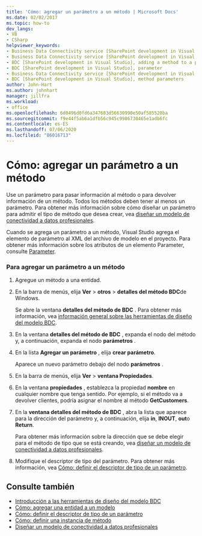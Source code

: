 ```yaml
---
title: 'Cómo: agregar un parámetro a un método | Microsoft Docs'
ms.date: 02/02/2017
ms.topic: how-to
dev_langs:
- VB
- CSharp
helpviewer_keywords:
- Business Data Connectivity service [SharePoint development in Visual Studio], adding a method to a parameter
- Business Data Connectivity service [SharePoint development in Visual Studio], parameter
- BDC [SharePoint development in Visual Studio], adding a method to a parameter
- BDC [SharePoint development in Visual Studio], parameter
- Business Data Connectivity service [SharePoint development in Visual Studio], method parameters
- BDC [SharePoint development in Visual Studio], method parameters
author: John-Hart
ms.author: johnhart
manager: jillfra
ms.workload:
- office
ms.openlocfilehash: 6d0496d0fd6a347683d56630990e50af585520ba
ms.sourcegitcommit: f9e44f5ab6a1dfb56c945c9986730465e1adb6fc
ms.contentlocale: es-ES
ms.lasthandoff: 07/06/2020
ms.locfileid: "86016713"
---
```

# <a name="how-to-add-a-parameter-to-a-method"></a>Cómo: agregar un parámetro a un método
  Use un parámetro para pasar información al método o para devolver información de un método. Todos los métodos deben tener al menos un parámetro. Para obtener más información sobre cómo diseñar un parámetro para admitir el tipo de método que desea crear, vea [diseñar un modelo de conectividad a datos profesionales](../sharepoint/designing-a-business-data-connectivity-model.md).

 Cuando se agrega un parámetro a un método, Visual Studio agrega el elemento de parámetro al XML del archivo de modelo en el proyecto. Para obtener más información sobre los atributos de un elemento Parameter, consulte [Parameter](/previous-versions/office/developer/sharepoint-2010/ee557705(v=office.14)).

### <a name="to-add-a-parameter-to-a-method"></a>Para agregar un parámetro a un método

1. Agregue un método a una entidad.

2. En la barra de menús, elija **Ver**  >  **otros**  >  **detalles del método BDC**de Windows.

     Se abre la ventana **detalles del método de BDC** . Para obtener más información, vea [información general sobre las herramientas de diseño del modelo BDC](../sharepoint/bdc-model-design-tools-overview.md).

3. En la ventana **detalles del método de BDC** , expanda el nodo del método y, a continuación, expanda el nodo **parámetros** .

4. En la lista **Agregar un parámetro** , elija **crear parámetro**.

     Aparece un nuevo parámetro debajo del nodo **parámetros** .

5. En la barra de menús, elija **Ver**  >  **ventana Propiedades**.

6. En la ventana **propiedades** , establezca la propiedad **nombre** en cualquier nombre que tenga sentido. Por ejemplo, si el método va a devolver clientes, podría asignar el nombre al método **GetCustomers**.

7. En la **ventana detalles del método de BDC** , abra la lista que aparece para la dirección del parámetro y, a continuación, elija **in**, **INOUT**, **out**o **Return**.

     Para obtener más información sobre la dirección que se debe elegir para el método de tipo que se está creando, vea [diseñar un modelo de conectividad a datos profesionales](../sharepoint/designing-a-business-data-connectivity-model.md).

8. Modifique el descriptor de tipo del parámetro. Para obtener más información, vea [Cómo: definir el descriptor de tipo de un parámetro](../sharepoint/how-to-define-the-type-descriptor-of-a-parameter.md).

## <a name="see-also"></a>Consulte también
- [Introducción a las herramientas de diseño del modelo BDC](../sharepoint/bdc-model-design-tools-overview.md)
- [Cómo: agregar una entidad a un modelo](../sharepoint/how-to-add-an-entity-to-a-model.md)
- [Cómo: definir el descriptor de tipo de un parámetro](../sharepoint/how-to-define-the-type-descriptor-of-a-parameter.md)
- [Cómo: definir una instancia de método](../sharepoint/how-to-define-a-method-instance.md)
- [Diseñar un modelo de conectividad a datos profesionales](../sharepoint/designing-a-business-data-connectivity-model.md)
